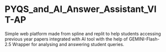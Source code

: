 # PYQS_and_AI_Answer_Assistant_VIT-AP
Simple web platform made from spline and replit to help students accessing previous year papers integrated with AI tool with the help of GEMINI-Flash-2.5 Wrapper for analysing and answering student queries.
